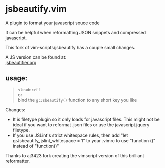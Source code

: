 jsbeautify.vim
==============

A plugin to format your javascript souce code

It can be helpful when reformatting JSON snippets and compressed javascript.


This fork of vim-scripts/jsbeautify has a couple small changes.


A JS version can be found at:  
[jsbeautifier.org](http://jsbeautifier.org/)


usage:
------
>  `<leader>ff`  
>or  
>  bind the `g:Jsbeautify()` function to any short key you like  


Changes:
- It is filetype plugin so it only loads for javascript files. This might not be ideal if you want to reformat .json files or use the javascript.jquery filetype.
- If you use JSLint's strict whitespace rules, then add "let g:Jsbeautify_jslint_whitespace = 1" to your .vimrc to use "function ()" instead of "function()"


Thanks to aj3423 fork creating the vimscript version of this brilliant reformatter.
